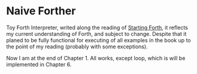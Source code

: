 # Naive Forther

 Toy Forth Interpreter, writed along the reading of [Starting Forth](https://www.forth.com/starting-forth/), it reflects my current understanding of Forth, and subject to change. Despite that it planed to be fully functional for executing of all examples in the book up to the point of my reading (probably with some exceptions).

 Now I am at the end of Chapter 1. All works, except loop, which is will be implemented in Chapter 6.
